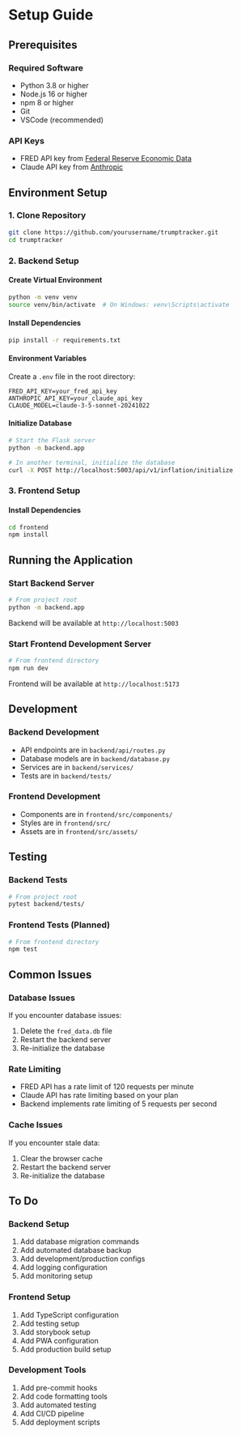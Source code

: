 # Setup Guide

## Prerequisites

### Required Software
- Python 3.8 or higher
- Node.js 16 or higher
- npm 8 or higher
- Git
- VSCode (recommended)

### API Keys
- FRED API key from [Federal Reserve Economic Data](https://fred.stlouisfed.org/docs/api/api_key.html)
- Claude API key from [Anthropic](https://anthropic.com/)

## Environment Setup

### 1. Clone Repository
```bash
git clone https://github.com/yourusername/trumptracker.git
cd trumptracker
```

### 2. Backend Setup

#### Create Virtual Environment
```bash
python -m venv venv
source venv/bin/activate  # On Windows: venv\Scripts\activate
```

#### Install Dependencies
```bash
pip install -r requirements.txt
```

#### Environment Variables
Create a `.env` file in the root directory:
```env
FRED_API_KEY=your_fred_api_key
ANTHROPIC_API_KEY=your_claude_api_key
CLAUDE_MODEL=claude-3-5-sonnet-20241022
```

#### Initialize Database
```bash
# Start the Flask server
python -m backend.app

# In another terminal, initialize the database
curl -X POST http://localhost:5003/api/v1/inflation/initialize
```

### 3. Frontend Setup

#### Install Dependencies
```bash
cd frontend
npm install
```

## Running the Application

### Start Backend Server
```bash
# From project root
python -m backend.app
```
Backend will be available at `http://localhost:5003`

### Start Frontend Development Server
```bash
# From frontend directory
npm run dev
```
Frontend will be available at `http://localhost:5173`

## Development

### Backend Development
- API endpoints are in `backend/api/routes.py`
- Database models are in `backend/database.py`
- Services are in `backend/services/`
- Tests are in `backend/tests/`

### Frontend Development
- Components are in `frontend/src/components/`
- Styles are in `frontend/src/`
- Assets are in `frontend/src/assets/`

## Testing

### Backend Tests
```bash
# From project root
pytest backend/tests/
```

### Frontend Tests (Planned)
```bash
# From frontend directory
npm test
```

## Common Issues

### Database Issues
If you encounter database issues:
1. Delete the `fred_data.db` file
2. Restart the backend server
3. Re-initialize the database

### Rate Limiting
- FRED API has a rate limit of 120 requests per minute
- Claude API has rate limiting based on your plan
- Backend implements rate limiting of 5 requests per second

### Cache Issues
If you encounter stale data:
1. Clear the browser cache
2. Restart the backend server
3. Re-initialize the database

## To Do

### Backend Setup
1. Add database migration commands
2. Add automated database backup
3. Add development/production configs
4. Add logging configuration
5. Add monitoring setup

### Frontend Setup
1. Add TypeScript configuration
2. Add testing setup
3. Add storybook setup
4. Add PWA configuration
5. Add production build setup

### Development Tools
1. Add pre-commit hooks
2. Add code formatting tools
3. Add automated testing
4. Add CI/CD pipeline
5. Add deployment scripts
